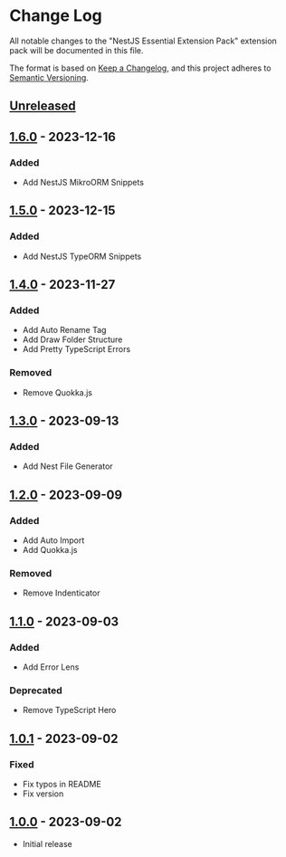 # Change Log

All notable changes to the "NestJS Essential Extension Pack" extension pack will be documented in this file.

The format is based on [Keep a Changelog](https://keepachangelog.com/en/1.0.0/),
and this project adheres to [Semantic Versioning](https://semver.org/spec/v2.0.0.html).

## [Unreleased]

## [1.6.0] - 2023-12-16

### Added

- Add NestJS MikroORM Snippets

## [1.5.0] - 2023-12-15

### Added

- Add NestJS TypeORM Snippets

## [1.4.0] - 2023-11-27

### Added

- Add Auto Rename Tag
- Add Draw Folder Structure
- Add Pretty TypeScript Errors

### Removed

- Remove Quokka.js

## [1.3.0] - 2023-09-13

### Added

- Add Nest File Generator

## [1.2.0] - 2023-09-09

### Added

- Add Auto Import
- Add Quokka.js

### Removed

- Remove Indenticator

## [1.1.0] - 2023-09-03

### Added

- Add Error Lens

### Deprecated

- Remove TypeScript Hero

## [1.0.1] - 2023-09-02

### Fixed

- Fix typos in README
- Fix version

## [1.0.0] - 2023-09-02

- Initial release

[unreleased]: https://github.com/ManuelGil/vscode-nestjs-pack/compare/v1.6.0...HEAD
[1.6.0]: https://github.com/ManuelGil/vscode-nestjs-pack/compare/v1.5.0...v1.6.0
[1.5.0]: https://github.com/ManuelGil/vscode-nestjs-pack/compare/v1.4.0...v1.5.0
[1.4.0]: https://github.com/ManuelGil/vscode-nestjs-pack/compare/v1.3.0...v1.4.0
[1.3.0]: https://github.com/ManuelGil/vscode-nestjs-pack/compare/v1.2.0...v1.3.0
[1.2.0]: https://github.com/ManuelGil/vscode-nestjs-pack/compare/v1.1.0...v1.2.0
[1.1.0]: https://github.com/ManuelGil/vscode-nestjs-pack/compare/v1.0.1...v1.1.0
[1.0.1]: https://github.com/ManuelGil/vscode-nestjs-pack/compare/v1.0.0...v1.0.1
[1.0.0]: https://github.com/ManuelGil/vscode-nestjs-pack/releases/tag/v1.0.0

